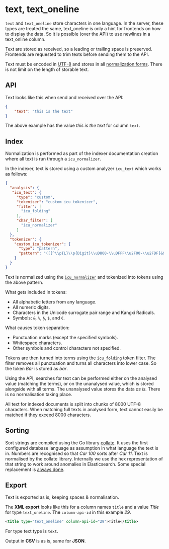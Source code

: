 # text, text\_oneline

`text` and `text_oneline` store characters in one language. In the server, these types are treated the same, text\_oneline is only a hint for frontends on how to display the data. So it is possible (over the API) to use newlines in a text\_online column.

Text are stored as received, so a leading or trailing space is preserved. Frontends are requested to trim texts before sending them to the API.

Text must be encoded in [UTF-8](https://en.wikipedia.org/wiki/UTF-8) and stores in all [normalization forms](https://unicode.org/reports/tr15/#Norm\_Forms). There is not limit on the length of storable text.

## API

Text looks like this when send and received over the API:

```json
{
    "text": "this is the text"
}
```

The above example has the value _this is the text_ for column `text`.

## Index

Normalization is performed as part of the indexer documentation creation where all text is run through a `icu_normalizer`.&#x20;

In the indexer, text is stored using a custom analyzer `icu_text` which works as follows:

```json
{
  "analysis": {
   "icu_text": {
     "type": "custom",
     "tokenizer": "custom_icu_tokenizer",
     "filter": [
       "icu_folding"
     ],
     "char_filter": [
       "icu_normalizer"
     ]
  },
  "tokenizer": {
    "custom_icu_tokenizer": {
      "type": "pattern",
      "pattern": "([[^\\p{L}\\p{Digit}\\uD800-\\uDFFF\\u2F00-\\u2FDF]&&[^&%§\\$€]])"
    }
  }
}
```

Text is normalized using the [`icu_normalizer`](https://www.elastic.co/guide/en/elasticsearch/plugins/current/analysis-icu-normalization-charfilter.html) and tokenized into tokens using the above pattern.&#x20;

What gets included in tokens:

* All alphabetic letters from any language.
* All numeric digits.
* Characters in the Unicode surrogate pair range and Kangxi Radicals.
* Symbols: `&`, `%`, `§`, `$`, and `€`.

What causes token separation:

* Punctuation marks (except the specified symbols).
* Whitespace characters.
* Other symbols and control characters not specified.

Tokens are then turned into terms using the [`icu_folding`](https://www.elastic.co/guide/en/elasticsearch/plugins/current/analysis-icu-folding.html) token filter. The filter removes all punctuation and turns all characters into lower case. So the token _Bär_ is stored as _bar_.

Using the API, searches for text can be performed either on the analysed value (matching the terms), or on the unanalysed value, which is stored alongside with all terms. The unanalysed value stores the data _as is._ There is no normalisation taking place.

All text for indexed documents is split into chunks of 8000 UTF-8 characters. When matching full texts in analysed form, text cannot easily be matched if they exceed 8000 characters.

## Sorting

Sort strings are compiled using the Go library [collate](https://pkg.go.dev/golang.org/x/text/collate). It uses the first configured database language as assumption in what language the text is in. Numbers are recognised so that _Car 100_ sorts after _Car 11_. Text is normalised by the collate library. Internally we use the hex representation of that string to work around anomalies in Elasticsearch. Some special replacement is [always done](text\_l10n-text\_l10n\_oneline.md#sorting).&#x20;

## Export

Text is exported as is, keeping spaces & normalisation.

The **XML export** looks like this for a column names `title` and a value _Title_ for type `text_oneline`. The `column-api-id` in this example _29_.&#x20;

```xml
<title type="text_oneline" column-api-id="29">Title</title>
```

For type text type is `text`.

Output in **CSV** is as is, same for **JSON**.
